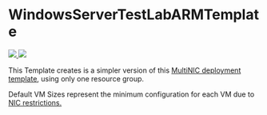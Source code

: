 # WindowsServerTestLabARMTemplate


<a href="https://portal.azure.com/#create/Microsoft.Template/uri/https%3A%2F%2Fraw.githubusercontent.com%2Feldanielo%2FAzureMultipleNic%2Fmaster%2FAzureMutltipleNic%2FTemplates%2Fazuredeploy.json" target="_blank">
    <img src="http://azuredeploy.net/deploybutton.png"/>
</a>
<a href="http://armviz.io/#/?load=https%3A%2F%2Fraw.githubusercontent.com%2Feldanielo%2FAzureMultipleNic%2Fmaster%2FAzureMutltipleNic%2FTemplates%2Fazuredeploy.json" target="_blank">
    <img src="http://armviz.io/visualizebutton.png"/>
</a>
<p>
This Template creates is a simpler version of this <a href="https://azure.microsoft.com/en-us/documentation/articles/virtual-network-deploy-multinic-arm-template/">MultiNIC deployment template</a>, using only one resource group. 
</p>
Default VM Sizes represent the minimum configuration for each VM due to <a href="https://azure.microsoft.com/en-us/documentation/articles/virtual-machines-size-specs/">NIC restrictions. </a>